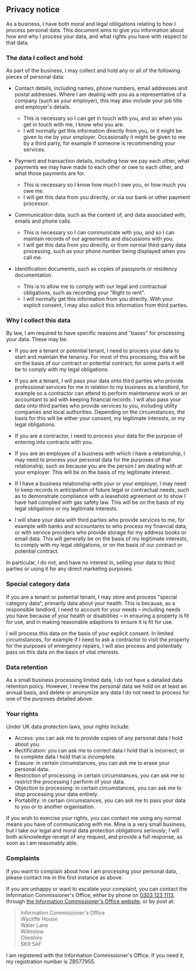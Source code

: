 ## Privacy notice

As a business, I have both moral
and legal obligations relating to how I process personal data.  This
document aims to give you information about how and why I process your
data, and what rights you have with respect to that data.

### The data I collect and hold

As part of the business, I may collect and hold any or all of the following
pieces of personal data:

-   Contact details, including names, phone numbers, email addresses and postal
    addresses.  Where I am dealing with you as a representative of a company
    (such as your employer), this may also include your job title and
    employer's details.

    -   This is necessary so I can get in touch with you, and so when you get
        in touch with me, I know who you are.
    -   I will normally get this information directly from you, or it might be
        given to me by your employer.  Occasionally it might be given to me by
        a third party, for example if someone is recommending your services.

-   Payment and transaction details, including how we pay each other, what
    payments we may have made to each other or owe to each other, and what
    those payments are for.

    -   This is necessary so I know how much I owe you, or how much you owe
        me.
    -   I will get this data from you directly, or via our bank or other
        payment processor.

-   Communication data, such as the content of, and data associated with,
    emails and phone calls.

    -   This is necessary so I can communicate with you, and so I can
        maintain records of our agreements and discussions with you.
    -   I will get this data from you directly, or from normal third-party
        data processing, such as your phone number being displayed when you
        call me.

-   Identification documents, such as copies of passports or residency
    documentation.

    -   This is to allow me to comply with our legal and contractual
        obligations, such as recording your "Right to rent".
    -   I will normally get this information from you directly.  With your
        explicit consent, I may also solicit this information from third
        parties.

### Why I collect this data

By law, I am required to have specific reasons and "bases" for processing
your data.  These may be:

-   If you are a tenant or potential tenant, I need to process your data to
    start and maintain the tenancy.  For most of this processing, this will be
    on the basis of our contract or potential contract; for some parts it will
    be to comply with my legal obligations.

-   If you are a tenant, I will pass your data onto third parties who provide
    professional services for me in relation to my business as a landlord, for
    example so a contractor can attend to perform maintenance work or an
    accountant to aid with keeping financial records.  I will also pass your
    data onto third parties who provide services to you, including utility
    companies and local authorities.  Depending
    on the circumstances, the basis for this will be either your consent, my
    legitimate interests, or my legal obligations.

-   If you are a contractor, I need to process your data for the purpose of
    entering into contracts with you.

-   If you are an employee of a business with which I have a relationship, I
    may need to process your personal data for the purposes of that
    relationship, such as because you are the person I am dealing with at
    your employer.  This will be on the basis of my legitimate interest.

-   If I have a business relationship with your or your employer, I may need
    to keep records in anticipation of future legal or contractual needs, such
    as to demonstrate compliance with a leasehold agreement or to show I have
    had complied with gas safety law.  This will be on the basis of my legal
    obligations or my legitimate interests.

-   I will share your data with third parties who provide services to me, for
    example with banks and accountants to who process my financial data, or
    with service providers who provide storage for my address books or email
    data.  This will generally be on the basis of my legitimate interests, to
    comply with my legal obligations, or on the basis of our contract or
    potential contract.

In particular, I do not, and have no interest in, selling your data to third
parties or using it for any direct marketing purposes.

### Special category data

If you are a tenant or potential tenant, I may store and process "special
category data", primarily data about your health.  This is because, as a
responsible landlord, I need to account for your needs – including needs
you have because of your health or disabilities – in ensuring a property
is fit for use, and in making reasonable adaptions to ensure it is fit for
use.

I will process this data on the basis of your explicit consent.  In limited
circumstances, for example if I need to ask a contractor to visit the
property for the purposes of emergency repairs, I will also process and
potentially pass on this data on the basis of vital interests.

### Data retention

As a small business processing limited data, I do not have a detailed
data retention policy.  However, I review the personal data we hold on at
least an annual basis, and delete or anonymize any data I do not need to
process for one of the purposes detailed above.

### Your rights

Under UK data protection laws, your rights include:

-   Access: you can ask me to provide copies of any personal data I hold
    about you.
-   Rectification: you can ask me to correct data I hold that is
    incorrect, or to complete data I hold that is incomplete.
-   Erasure: in certain circumstances, you can ask me to erase your personal
    data.
-   Restriction of processing: in certain circumstances, you can ask me to
    restrict the processing I perform of your data.
-   Objection to processing: in certain circumstances, you can ask me to stop
    processing your data entirely.
-   Portability: in certain circumstances, you can ask me to pass your data to
    you or to another organisation.

If you wish to exercise your rights, you can contact me
using any normal means you have of communicating with
me.  Mine is a very small business, but I take our legal
and moral data protection obligations seriously; I will both acknowledge
receipt of any request, and provide a full response, as soon as I am
reasonably able.

### Complaints

If you want to complain about how I am processing your personal data,
please contact me in the first instance as above.

If you are unhappy or want to escalate your complaint, you can contact the
Information Commissioner's Office, either by phone on [0303 123
1113](tel:+443031231113), through [the Information Commissioner's Office
website](https://www.ico.org.uk), or by post at:

> Information Commissioner's Office  
> Wycliffe House  
> Water Lane  
> Wilmslow  
> Cheshire  
> SK9 5AF

I am registered with the Information Commissioner's Office. If you need
it, my registration number is ZB577955.
